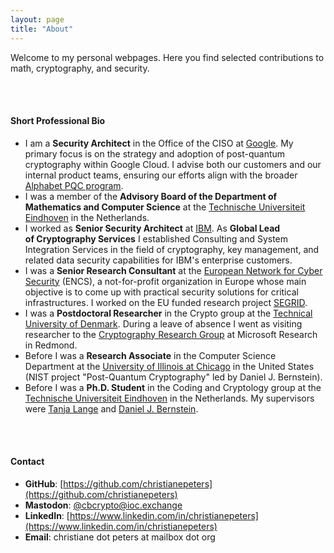 ```yaml
---
layout: page
title: "About"
---
```


Welcome to my personal webpages. Here you find selected contributions to math, cryptography, and security.

<br/><br/>
#### Short Professional Bio

- I am a **Security Architect** in the Office of the CISO at [Google](https://cloud.google.com/solutions/security/leaders/). My primary focus is on the strategy and adoption of post-quantum cryptography within Google Cloud. I advise both our customers and our internal product teams, ensuring our efforts align with the broader [Alphabet PQC program](https://cloud.google.com/security/resources/post-quantum-cryptography?e=48754805).
- I was a member of the **Advisory Board of the Department of Mathematics and Computer Science** at the [Technische Universiteit Eindhoven](https://www.tue.nl/en/our-university/departments/mathematics-and-computer-science) in the Netherlands.
- I worked as **Senior Security Architect** at [IBM](http://securityintelligence.com/). As **Global Lead of Cryptography Services** I established Consulting and System Integration Services in the field of cryptography, key management, and related data security capabilities for IBM's enterprise customers.
- I was a **Senior Research Consultant** at the [European Network for Cyber Security](http://www.encs.eu) (ENCS), a not-for-profit organization in Europe whose main objective is to come up with practical security solutions for critical infrastructures. I worked on the EU funded research project [SEGRID](http://www.segrid.eu/).
- I was a **Postdoctoral Researcher** in the Crypto group at the [Technical University of Denmark](https://www.compute.dtu.dk/). During a leave of absence I went as visiting researcher to the [Cryptography Research Group](https://www.microsoft.com/en-us/research/group/msr-cryptography/) at Microsoft Research in Redmond.
- Before I was a **Research Associate** in the Computer Science Department at the [University of Illinois at Chicago](http://www.cs.uic.edu/) in the United States (NIST project "Post-Quantum Cryptography" led by Daniel J. Bernstein).
- Before I was a **Ph.D. Student** in the Coding and Cryptology group at the [Technische Universiteit Eindhoven](https://www.tue.nl/en/research/research-groups/mathematics/discrete-mathematics/coding-theory-and-cryptology) in the Netherlands. My supervisors were [Tanja Lange](https://www.hyperelliptic.org/tanja/) and [Daniel J. Bernstein](https://cr.yp.to/djb.html).

<br/><br/>
#### Contact
- **GitHub**: [https://github.com/christianepeters](https://github.com/christianepeters)
- **Mastodon**: <a href="https://ioc.exchange/@cbcrypto" rel="me">@cbcrypto@ioc.exchange</a>
- **LinkedIn**: [https://www.linkedin.com/in/christianepeters](https://www.linkedin.com/in/christianepeters)
- **Email**: christiane dot peters at mailbox dot org



